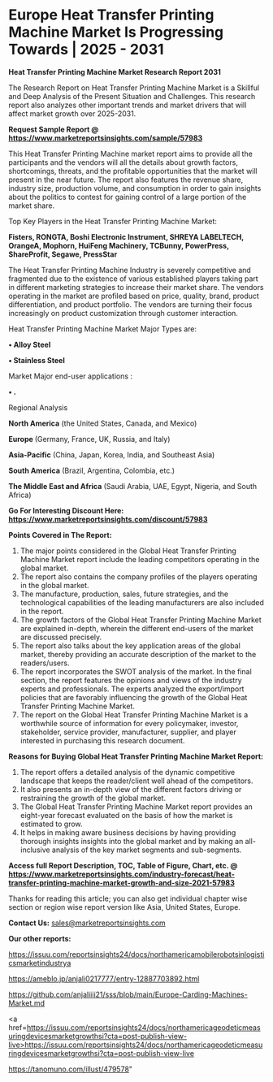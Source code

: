 # Europe Heat Transfer Printing Machine Market Is Progressing Towards | 2025 - 2031

<strong>Heat Transfer Printing Machine Market Research Report 2031</strong>

The Research Report on Heat Transfer Printing Machine Market is a Skillful and Deep Analysis of the Present Situation and Challenges. This research report also analyzes other important trends and market drivers that will affect market growth over 2025-2031.

<strong>Request Sample Report @ <a href=https://www.marketreportsinsights.com/sample/57983>https://www.marketreportsinsights.com/sample/57983</a></strong>

This Heat Transfer Printing Machine market report aims to provide all the participants and the vendors will all the details about growth factors, shortcomings, threats, and the profitable opportunities that the market will present in the near future. The report also features the revenue share, industry size, production volume, and consumption in order to gain insights about the politics to contest for gaining control of a large portion of the market share.

Top Key Players in the Heat Transfer Printing Machine Market:

<strong>Fisters, RONGTA, Boshi Electronic Instrument, SHREYA LABELTECH, OrangeA, Mophorn, HuiFeng Machinery, TCBunny, PowerPress, ShareProfit, Segawe, PressStar</strong>

The Heat Transfer Printing Machine Industry is severely competitive and fragmented due to the existence of various established players taking part in different marketing strategies to increase their market share. The vendors operating in the market are profiled based on price, quality, brand, product differentiation, and product portfolio. The vendors are turning their focus increasingly on product customization through customer interaction.

Heat Transfer Printing Machine Market Major Types are:

<strong>• Alloy Steel

• Stainless Steel</strong>

Market Major end-user applications :

<strong>• .</strong>

Regional Analysis

</u><strong><b>North America</b></strong> (the United States, Canada, and Mexico)

<strong><b>Europe </b></strong>(Germany, France, UK, Russia, and Italy)

<strong><b>Asia-Pacific</b></strong> (China, Japan, Korea, India, and Southeast Asia)

<strong><b>South America</b></strong> (Brazil, Argentina, Colombia, etc.)

<strong><b>The Middle East and Africa</b></strong> (Saudi Arabia, UAE, Egypt, Nigeria, and South Africa)

<strong>Go For Interesting Discount Here: <a href=https://www.marketreportsinsights.com/discount/57983>https://www.marketreportsinsights.com/discount/57983</a></strong>

<strong>Points Covered in The Report:</strong>
<ol>
  <li>The major points considered in the Global Heat Transfer Printing Machine Market report include the leading competitors operating in the global market.</li>
  <li>The report also contains the company profiles of the players operating in the global market.</li>
  <li>The manufacture, production, sales, future strategies, and the technological capabilities of the leading manufacturers are also included in the report.</li>
  <li>The growth factors of the Global Heat Transfer Printing Machine Market are explained in-depth, wherein the different end-users of the market are discussed precisely.</li>
  <li>The report also talks about the key application areas of the global market, thereby providing an accurate description of the market to the readers/users.</li>
  <li>The report incorporates the SWOT analysis of the market. In the final section, the report features the opinions and views of the industry experts and professionals. The experts analyzed the export/import policies that are favorably influencing the growth of the Global Heat Transfer Printing Machine Market.</li>
  <li>The report on the Global Heat Transfer Printing Machine Market is a worthwhile source of information for every policymaker, investor, stakeholder, service provider, manufacturer, supplier, and player interested in purchasing this research document.</li>
</ol>
<strong>Reasons for Buying Global Heat Transfer Printing Machine Market Report:</strong>

<ol>
  <li>The report offers a detailed analysis of the dynamic competitive landscape that keeps the reader/client well ahead of the competitors.</li>
  <li>It also presents an in-depth view of the different factors driving or restraining the growth of the global market.</li>
  <li>The Global Heat Transfer Printing Machine Market report provides an eight-year forecast evaluated on the basis of how the market is estimated to grow.</li>
  <li>It helps in making aware business decisions by having providing thorough insights insights into the global market and by making an all-inclusive analysis of the key market segments and sub-segments.</li>
</ol>
<strong>Access full Report Description, TOC, Table of Figure, Chart, etc. @ <a href=https://www.marketreportsinsights.com/industry-forecast/heat-transfer-printing-machine-market-growth-and-size-2021-57983>https://www.marketreportsinsights.com/industry-forecast/heat-transfer-printing-machine-market-growth-and-size-2021-57983</a></strong>


Thanks for reading this article; you can also get individual chapter wise section or region wise report version like Asia, United States, Europe.

<strong>Contact Us:</strong>
sales@marketreportsinsights.com

<strong>Our other reports:</strong>

<a href=https://issuu.com/reportsinsights24/docs/northamericamobilerobotsinlogisticsmarketindustrya>https://issuu.com/reportsinsights24/docs/northamericamobilerobotsinlogisticsmarketindustrya</a>

<a href=https://ameblo.jp/anjali0217777/entry-12887703892.html>https://ameblo.jp/anjali0217777/entry-12887703892.html</a>

<a href=https://github.com/anjaliiii21/sss/blob/main/Europe-Carding-Machines-Market.md>https://github.com/anjaliiii21/sss/blob/main/Europe-Carding-Machines-Market.md</a>

<a href=https://issuu.com/reportsinsights24/docs/northamericageodeticmeasuringdevicesmarketgrowthsi?cta=post-publish-view-live>https://issuu.com/reportsinsights24/docs/northamericageodeticmeasuringdevicesmarketgrowthsi?cta=post-publish-view-live</a>

<a href=https://tanomuno.com/illust/479578>https://tanomuno.com/illust/479578</a>"
